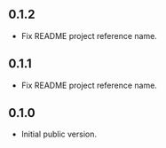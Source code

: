 ## 0.1.2

- Fix README project reference name.

## 0.1.1

- Fix README project reference name.

## 0.1.0

- Initial public version.
